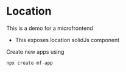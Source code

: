 # Location

This is a demo for a microfrontend
- This exposes location solidJs component

Create new apps using

```js
npx create-mf-app
```

